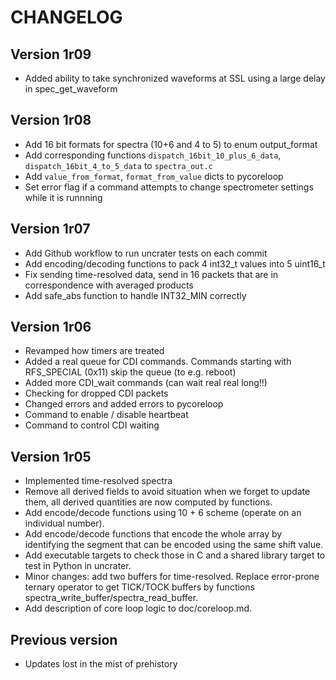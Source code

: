 
# CHANGELOG

## Version 1r09
 * Added ability to take synchronized waveforms at SSL using a large delay in spec_get_waveform

## Version 1r08
* Add 16 bit formats for spectra (10+6 and 4 to 5) to enum output_format
* Add corresponding functions `dispatch_16bit_10_plus_6_data`, `dispatch_16bit_4_to_5_data` to `spectra_out.c`
* Add `value_from_format`, `format_from_value` dicts to pycoreloop
* Set error flag if a command attempts to change spectrometer settings while it is runnning

## Version 1r07
 * Add Github workflow to run uncrater tests on each commit
 * Add encoding/decoding functions to pack 4 int32_t values into 5 uint16_t
 * Fix sending time-resolved data, send in 16 packets that are in correspondence with averaged products
 * Add safe_abs function to handle INT32_MIN correctly

## Version 1r06
 * Revamped how timers are treated
 * Added a real queue for CDI commands. Commands starting with RFS_SPECIAL (0x11) skip the queue (to e.g. reboot)
 * Added more CDI_wait commands (can wait real real long!!)
 * Checking for dropped CDI packets
 * Changed errors and added errors to pycoreloop
 * Command to enable / disable heartbeat
 * Command to control CDI waiting


## Version 1r05
 * Implemented time-resolved spectra 
 * Remove all derived fields to avoid situation when we forget to update them, all derived quantities are now computed by functions.
 * Add encode/decode functions using 10 + 6 scheme (operate on an individual number).
 * Add encode/decode functions that encode the whole array by identifying the segment that can be encoded using the same shift value.
 * Add executable targets to check those in C and a shared library target to test in Python in uncrater.
 *  Minor changes: add two buffers for time-resolved. Replace error-prone ternary operator to get TICK/TOCK buffers by functions spectra_write_buffer/spectra_read_buffer.
 *  Add description of core loop logic to doc/coreloop.md.



## Previous version
 * Updates lost in the mist of prehistory
